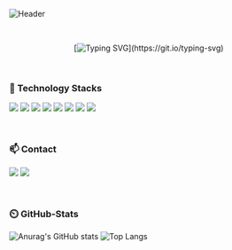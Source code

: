 ![Header](https://capsule-render.vercel.app/api?type=waving&text=Hello%20World✋%20Welcome%20To%20My%20GitHub!&color=0:c6acf6,100:71C7EC&height=200&fontSize=40&section=Header)

<div align="center">
<br>
  
[![Typing SVG](https://readme-typing-svg.demolab.com?font=Nanum+Gothic+Coding&size=35&pause=1000&color=71C7EC&center=true&vCenter=true&width=1000&lines=“기술+스택을+빠르게+흡수하는+개발자+입니다.”;“함께+성장하는+것을+꾸준히+고민하는+개발자+입니다.”;)](https://git.io/typing-svg) 
  
</div>

<br>

### 🔨 Technology Stacks

<img src="https://img.shields.io/badge/HTML5-E34F26?style=flat-square&logo=HTML5&logoColor=white"/> <img src="https://img.shields.io/badge/CSS-1572B6?style=flat-square&logo=CSS3&logoColor=white"/> <img src="https://img.shields.io/badge/JavaScript-F7DF1E?style=flat-square&logo=JavaScript&logoColor=white"/> <img src="https://img.shields.io/badge/TypeScript-3178C6?style=flat-square&logo=TypeScript&logoColor=white"/> <img src="https://img.shields.io/badge/React-61DAFB?style=flat-square&logo=React&logoColor=white"/> <img src="https://img.shields.io/badge/Sass-CC6699?style=flat-square&logo=SASS&logoColor=white"/> <img src="https://img.shields.io/badge/Tailwind-06B6D4?style=flat-square&logo=TailWind CSS&logoColor=white"/> <img src="https://img.shields.io/badge/Bootstrap-7952B3?style=flat-square&logo=BootStrap&logoColor=white"/>

<br>

### 📫 Contact

<a href="https://velog.io/@skyllerrr"><img src="https://img.shields.io/badge/Velog-3DDC84?style=flat-square&logo=Blogger&logoColor=white"/></a> <a href="https://www.notion.so/078923bdfc674557a3d1e13d61a71ef4"><img src="https://img.shields.io/badge/Notion-000000?style=flat&logo=Notion&logoColor=white"/></a>

<br>

### ⏲️ GitHub-Stats

![Anurag's GitHub stats](https://github-readme-stats-sand-six-91.vercel.app/api?username=Skyllerrr&show_icons=true&count_private=true&line_height=24&theme=dracula&hide=stars) ![Top Langs](https://github-readme-stats-sand-six-91.vercel.app/api/top-langs/?username=Skyllerrr&layout=compact&theme=dracula)

<!--
[![Anurag's GitHub stats](https://github-readme-stats.vercel.app/api?username=Skyllerrr)](https://github.com/Skyllerrr/github-readme-stats)
[![Top Langs](https://github-readme-stats.vercel.app/api/top-langs/?username=Skyllerrr)](https://github.com/Skyllerrr/github-readme-stats)
-->

<!--
<img src="https://raw.githubusercontent.com/hyejee0504/github-stats-transparent/output/generated/overview.svg" width="49.2%" /> <img src="https://raw.githubusercontent.com/hyejee0504/github-stats-transparent/output/generated/languages.svg?exclude_repo=Frontend-School3" width="49.2%" />
-->

<!--
**Skyllerrr/Skyllerrr** is a ✨ _special_ ✨ repository because its `README.md` (this file) appears on your GitHub profile.

Here are some ideas to get you started:

- 🔭 I’m currently working on ...
- 🌱 I’m currently learning ...
- 👯 I’m looking to collaborate on ...
- 🤔 I’m looking for help with ...
- 💬 Ask me about ...
- 📫 How to reach me: ...
- 😄 Pronouns: ...
- ⚡ Fun fact: ...
-->
